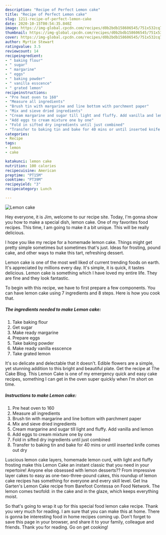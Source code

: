 ```yaml
---
description: "Recipe of Perfect Lemon cake"
title: "Recipe of Perfect Lemon cake"
slug: 1211-recipe-of-perfect-lemon-cake
date: 2020-10-15T00:54:35.840Z
image: https://img-global.cpcdn.com/recipes/d0b2bdb158606545/751x532cq70/lemon-cake-recipe-main-photo.jpg
thumbnail: https://img-global.cpcdn.com/recipes/d0b2bdb158606545/751x532cq70/lemon-cake-recipe-main-photo.jpg
cover: https://img-global.cpcdn.com/recipes/d0b2bdb158606545/751x532cq70/lemon-cake-recipe-main-photo.jpg
author: Myrtie Stewart
ratingvalue: 3.5
reviewcount: 14
recipeingredient:
- " baking flour"
- " sugar"
- " margarine"
- " eggs"
- " baking powder"
- " vanilla esscence"
- " grated lemon"
recipeinstructions:
- "Pre heat oven to 160"
- "Measure all ingredients"
- "Brush tin with margarine and line bottom with parchment paper"
- "Mix and sieve dried ingredients"
- "Cream margarine and sugar till light and fluffy. Add vanilla and lemon"
- "Add eggs to cream mixture one by one"
- "Fold in sifted dry ingredients until just combined"
- "Transfer to baking tin and bake for 40 mins or until inserted knife comes out dry"
categories:
- Recipe
tags:
- lemon
- cake

katakunci: lemon cake 
nutrition: 100 calories
recipecuisine: American
preptime: "PT15M"
cooktime: "PT39M"
recipeyield: "3"
recipecategory: Lunch

---
```



![Lemon cake](https://img-global.cpcdn.com/recipes/d0b2bdb158606545/751x532cq70/lemon-cake-recipe-main-photo.jpg)

Hey everyone, it is Jim, welcome to our recipe site. Today, I'm gonna show you how to make a special dish, lemon cake. One of my favorites food recipes. This time, I am going to make it a bit unique. This will be really delicious.

I hope you like my recipe for a homemade lemon cake. Things might get pretty simple sometimes but sometimes that&#39;s just. Ideas for frosting, pound cake, and other ways to make this tart, refreshing dessert.

Lemon cake is one of the most well liked of current trending foods on earth. It's appreciated by millions every day. It's simple, it is quick, it tastes delicious. Lemon cake is something which I have loved my entire life. They are fine and they look fantastic.


To begin with this recipe, we have to first prepare a few components. You can have lemon cake using 7 ingredients and 8 steps. Here is how you cook that.

<!--inarticleads1-->

##### The ingredients needed to make Lemon cake:

1. Take  baking flour
1. Get  sugar
1. Make ready  margarine
1. Prepare  eggs
1. Take  baking powder
1. Make ready  vanilla esscence
1. Take  grated lemon


It&#39;s so delicate and delectable that it doesn&#39;t. Edible flowers are a simple, yet stunning addition to this bright and beautiful plate. Get the recipe at The Cake Blog. This Lemon Cake is one of my emergency quick and easy cake recipes, something I can get in the oven super quickly when I&#39;m short on time. 

<!--inarticleads2-->

##### Instructions to make Lemon cake:

1. Pre heat oven to 160
1. Measure all ingredients
1. Brush tin with margarine and line bottom with parchment paper
1. Mix and sieve dried ingredients
1. Cream margarine and sugar till light and fluffy. Add vanilla and lemon
1. Add eggs to cream mixture one by one
1. Fold in sifted dry ingredients until just combined
1. Transfer to baking tin and bake for 40 mins or until inserted knife comes out dry


Luscious lemon cake layers, homemade lemon curd, with light and fluffy frosting make this Lemon Cake an instant classic that you need in your repertoire! Anyone else obsessed with lemon desserts?? From impressive layer cakes to easy as one-two-three-pound cakes, this roundup of lemon cake recipes has something for everyone and every skill level. Get Ina Garten&#39;s Lemon Cake recipe from Barefoot Contessa on Food Network. The lemon comes twofold: in the cake and in the glaze, which keeps everything moist. 

So that's going to wrap it up for this special food lemon cake recipe. Thank you very much for reading. I am sure that you can make this at home. There is gonna be interesting food in home recipes coming up. Don't forget to save this page in your browser, and share it to your family, colleague and friends. Thank you for reading. Go on get cooking!
